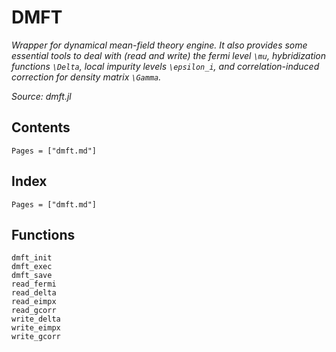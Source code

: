 # DMFT

*Wrapper for dynamical mean-field theory engine. It also provides some essential tools to deal with (read and write) the fermi level ``\mu``, hybridization functions ``\Delta``, local impurity levels ``\epsilon_i``, and correlation-induced correction for density matrix ``\Gamma``.*

*Source: dmft.jl*

## Contents

```@contents
Pages = ["dmft.md"]
```

## Index

```@index
Pages = ["dmft.md"]
```

## Functions

```@docs
dmft_init
dmft_exec
dmft_save
read_fermi
read_delta
read_eimpx
read_gcorr
write_delta
write_eimpx
write_gcorr
```
